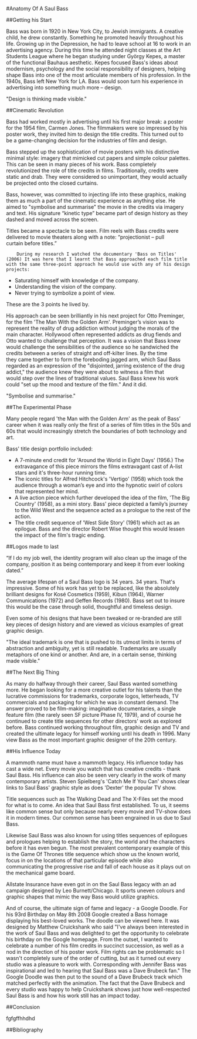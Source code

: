 #Anatomy Of A Saul Bass

##Getting his Start

Bass was born in 1920 in New York City, to Jewish immigrants. A creative child, he drew constantly. Something he promoted heavily throughout his life. Growing up in the Depression, he had to leave school at 16 to work in an advertising agency. During this time he attended night classes at the Art Students League where he began studying under György Kepes, a master of the functional Bauhaus aesthetic. Kepes focused Bass's ideas about modernism, psychology and the social responsibility of designers, helping shape Bass into one of the most articulate members of his profession. In the 1940s, Bass left New York for LA. Bass would soon turn his experience in advertising into something much more – design.

<!--Quote-->
"Design is thinking made visible."

##Cinematic Revolution

 Bass had worked mostly in advertising until his first major break: a poster for the 1954 film, Carmen Jones. The filmmakers were so impressed by his poster work, they invited him to design the title credits. This turned out to be a game-changing decision for the industries of film and design.

Bass stepped up the sophistication of movie posters with his distinctive minimal style: imagery that mimicked cut papers and simple colour palettes. This can be seen in many pieces of his work. Bass completely revolutionized the role of title credits in films. Traditionally, credits were static and drab. They were considered so unimportant, they would actually be projected onto the closed curtains.

Bass, however, was committed to injecting life into these graphics, making them as much a part of the cinematic experience as anything else. He aimed to "symbolise and summarise" the movie in the credits via imagery and text. His signature “kinetic type” became part of design history as they dashed and moved across the screen.

Titles became a spectacle to be seen. Film reels with Bass credits were delivered to movie theaters along with a note: “projectionist – pull curtain before titles.”

        During my research I watched the documentary 'Bass on Titles' (2006) It was here that I learnt that Bass approached each film title with the same three-point approach he would use with any of his design projects:


- Saturating himself with knowledge of the company.
- Understanding the vision of the company.
- Never trying to symbolize a point of view.

These are the 3 points he lived by.

His approach can be seen brilliantly in his next project for Otto Preminger, for the film 'The Man With the Golden Arm'. Preminger’s vision was to represent the reality of drug addiction without judging the morals of the main character. Hollywood often represented addicts as drug fiends and Otto wanted to challenge that perception. It was a vision that Bass knew would challenge the sensibilities of the audience so he sandwiched the credits between a series of straight and off-kilter lines. By the time they came together to form the foreboding jagged arm, which Saul Bass regarded as an expression of the "disjointed, jarring existence of the drug addict," the audience knew they were about to witness a film that would step over the lines of traditional values. Saul Bass knew his work could "set up the mood and texture of the film." And it did. 

<!--Quotes-->
"Symbolise and summarise."

##The Experimental Phase

Many people regard 'the Man with the Golden Arm' as the peak of Bass’ career when it was really only the first of a series of film titles in the 50s and 60s that would increasingly stretch the boundaries of both technology and art.

Bass' title design portfolio included:

- A 7-minute end credit for 'Around the World in Eight Days' (1956.) The extravagance of this piece mirrors the films extravagant cast of A-list stars and it's three-hour running time. 
- The iconic titles for Alfred Hitchcock's 'Vertigo' (1958) which took the audience through a woman’s eye and into the hypnotic swirl of colors that represented her mind.
- A live action piece which further developed the idea of the film, 'The Big Country' (1958), as a mini story. Bass' piece depicted a family’s journey to the Wild West and the sequence acted as a prologue to the rest of the action.
- The title credit sequence of 'West Side Story' (1961) which act as an epilogue. Bass and the director Robert Wise thought this would lessen the impact of the film's tragic ending.

##Logos made to last

<!--Quote-->

“If I do my job well, the identity program will also clean up the image of the company, position it as being contemporary and keep it from ever looking dated.”

The average lifespan of a Saul Bass logo is 34 years. 34 years. That's impressive. Some of his work has yet to be replaced, like the absolutely brilliant designs for Kosé Cosmetics (1959), Kibun (1964), Warner Communications (1972) and Geffen Records (1980). Bass set out to insure this would be the case through solid, thoughtful and timeless design.

Even some of his designs that have been tweaked or re-branded are still key pieces of design history and are viewed as vicious examples of great graphic design. 
<!--Quote-->

"The ideal trademark is one that is pushed to its utmost limits in terms of abstraction and ambiguity, yet is still readable. Trademarks are usually metaphors of one kind or another. And are, in a certain sense, thinking made visible."

##The Next Big Thing

As many do halfway through their career, Saul Bass wanted something more. He began looking for a more creative outlet for his talents than the lucrative commissions for trademarks, corporate logos, letterheads, TV commercials and packaging for which he was in constant demand. The answer proved to be film-making: imaginative documentaries, a single feature film (the rarely seen SF picture Phase IV, 1979), and of course he continued to create title sequences for other directors' work as explored before. Bass continued working throughout film, graphic design and TV and created the ultimate legacy for himself working until his death in 1996. Many view Bass as the most important graphic designer of the 20th century.

##His Influence Today

A mammoth name must have a mammoth legacy. His influence today has cast a wide net. Every movie you watch that has creative credits - thank Saul Bass. His influence can also be seen very clearly in the work of many contemporary artists. Steven Spielberg's 'Catch Me If You Can' shows clear links to Saul Bass' graphic style as does 'Dexter' the popular TV show.

Title sequences such as The Walking Dead and The X-Files set the mood for what is to come. An idea that Saul Bass first established. To us, it seems like common sense but only because nearly every movie and TV-show does it in modern times. Our common sense has been engrained in us due to Saul Bass.

Likewise Saul Bass was also known for using titles sequences of epilogues and prologues helping to establish the story, the world and the characters before it has even begun. The most prevalent contemporary example of this is the Game Of Thrones title sequence which show us the known world, focus in on the locations of that particular episode while also communicating the progressive rise and fall of each house as it plays out on the mechanical game board. 

Allstate Insurance have even got in on the Saul Bass legacy with an ad campaign designed by Leo Burnett/Chicago. It sports uneven colours and graphic shapes that mimic the way Bass would utilize graphics.

And of course, the ultimate sign of fame and legacy - a Google Doodle. For his 93rd Birthday on May 8th 2008 Google created a Bass homage displaying his best-loved works. The doodle can be viewed here. It was designed by Matthew Cruickshank who said "I've always been interested in the work of Saul Bass and was delighted to get the opportunity to celebrate his birthday on the Google homepage. From the outset, I wanted to celebrate a number of his film credits in succinct succession, as well as a nod in the direction of his poster work. Film rights can be problematic so I wasn't completely sure of the order of cutting, but as it turned out every studio was a pleasure to work with. Corresponding with Jennifer Bass was inspirational and led to hearing that Saul Bass was a Dave Brubeck fan." The Google Doodle was then put to the sound of a Dave Brubeck track which matched perfectly with the animation. The fact that the Dave Brubeck and every studio was happy to help Cruickshank shows just how well-respected Saul Bass is and how his work still has an impact today.

##Conclusion

fgfgffhhdhd

##Bibliography

